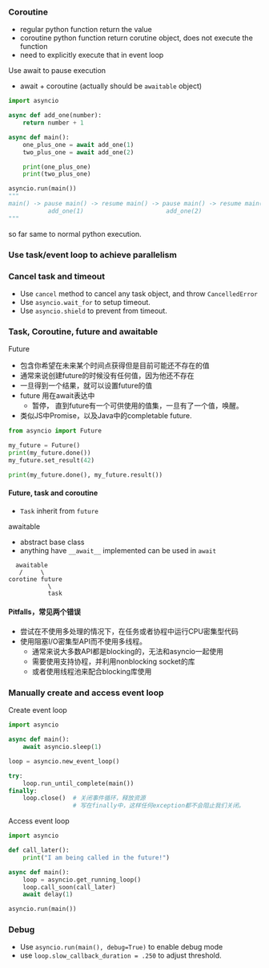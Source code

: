 ### Coroutine
- regular python function return the value
- coroutine python function return corutine object, does not execute the function
- need to explicitly execute that in event loop

Use await to pause execution
- await + coroutine (actually should be `awaitable` object)


```python
import asyncio

async def add_one(number):
    return number + 1

async def main():
    one_plus_one = await add_one(1)
    two_plus_one = await add_one(2)

    print(one_plus_one)
    print(two_plus_one)

asyncio.run(main())
"""
main() -> pause main() -> resume main() -> pause main() -> resume main()
           add_one(1)                       add_one(2)
"""
```
so far same to normal python execution.

### Use task/event loop to achieve parallelism


### Cancel task and timeout
- Use `cancel` method to cancel any task object, and throw `CancelledError`
- Use `asyncio.wait_for` to setup timeout.
- Use `asyncio.shield` to prevent from timeout.

### Task, Coroutine, future and awaitable
Future
- 包含你希望在未来某个时间点获得但是目前可能还不存在的值
- 通常来说创建future的时候没有任何值，因为他还不存在
- 一旦得到一个结果，就可以设置future的值
- future 用在await表达中
  - 暂停， 直到future有一个可供使用的值集，一旦有了一个值，唤醒。
- 类似JS中Promise，以及Java中的completable future.
```python
from asyncio import Future

my_future = Future()
print(my_future.done())
my_future.set_result(42)

print(my_future.done(), my_future.result())
```
#### Future, task and coroutine
- `Task` inherit from `future`

awaitable
- abstract base class
- anything have `__await__` implemented can be used in `await` 
```
  awaitable
   /     \
corotine future
           \
           task
```
#### Pitfalls，常见两个错误
- 尝试在不使用多处理的情况下，在任务或者协程中运行CPU密集型代码
- 使用阻塞I/O密集型API而不使用多线程。
  - 通常来说大多数API都是blocking的，无法和asyncio一起使用
  - 需要使用支持协程，并利用nonblocking socket的库
  - 或者使用线程池来配合blocking库使用

### Manually create and access event loop

Create event loop
```python
import asyncio

async def main():
    await asyncio.sleep(1)

loop = asyncio.new_event_loop()

try:
    loop.run_until_complete(main())
finally:
    loop.close()  # 关闭事件循环，释放资源
                  # 写在finally中，这样任何exception都不会阻止我们关闭。
```

Access event loop
```python
import asyncio

def call_later():
    print("I am being called in the future!")

async def main():
    loop = asyncio.get_running_loop()
    loop.call_soon(call_later)
    await delay(1)

asyncio.run(main())
```


### Debug
- Use `asyncio.run(main(), debug=True)` to enable debug mode
- use `loop.slow_callback_duration = .250` to adjust threshold.